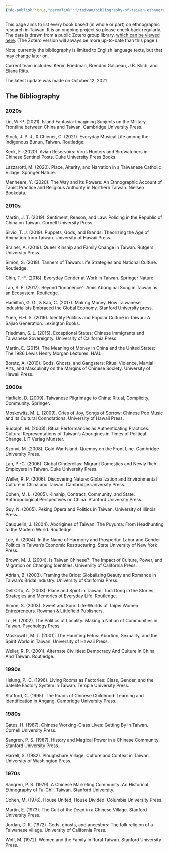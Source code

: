 ```yaml
---
{"dg-publish":true,"permalink":"/taiwan/bibliography-of-taiwan-ethnographies/","updated":"2024-03-13T10:54:49.576+08:00"}
---
```


This page aims to list every book based (in whole or part) on ethnographic research in Taiwan. It is an ongoing project so please check back regularly. The data is drawn from a public Zotero group library, [which can be viewed here](https://www.zotero.org/groups/4456737/ethnographies_of_taiwan/items/CSSFUWPC/library). (The Zotero version will always be more up-to-date than this page.)

Note: currently the bibliography is limited to English language texts, but that may change later on.

Current team includes: Kerim Friedman, Brendan Galipeau, J.B. Klich, and Eliana Ritts.

The latest update was made on October 12, 2021

## The Bibliography

### 2020s

Lin, W.-P. (2021). Island Fantasia: Imagining Subjects on the Military Frontline between China and Taiwan. Cambridge University Press.

Stock, J. P. J., & Chiener, C. (2021). Everyday Musical Life among the Indigenous Bunun, Taiwan. Routledge.

Keck, F. (2020). Avian Reservoirs: Virus Hunters and Birdwatchers in Chinese Sentinel Posts. Duke University Press Books.

Lazzarotti, M. (2020). Place, Alterity, and Narration in a Taiwanese Catholic Village. Springer Nature.

Menheere, Y. (2020). The Way and Its Powers: An Ethnographic Account of Taoist Practice and Religious Authority in Northern Taiwan. Nielsen Bookdata.

### 2010s

Martin, J. T. (2019). Sentiment, Reason, and Law: Policing in the Republic of China on Taiwan. Cornell University Press.

Silvio, T. J. (2019). Puppets, Gods, and Brands: Theorizing the Age of Animation from Taiwan. University of Hawaii Press.

Brainer, A. (2019). Queer Kinship and Family Change in Taiwan. Rutgers University Press.

Simon, S. (2018). Tanners of Taiwan: Life Strategies and National Culture. Routledge.

Chin, T.-F. (2018). Everyday Gender at Work in Taiwan. Springer Nature.

Tan, S. E. (2017). Beyond “Innocence”: Amis Aboriginal Song in Taiwan as an Ecosystem. Routledge.

Hamilton, G. G., & Kao, C. (2017). Making Money. How Taiwanese Industrialists Embraced the Global Economy. Stanford University press.

Yueh, H.-I. S. (2016). Identity Politics and Popular Culture in Taiwan: A Sajiao Generation. Lexington Books.

Friedman, S. L. (2015). Exceptional States: Chinese Immigrants and Taiwanese Sovereignty. University of California Press.

Martin, E. (2015). The Meaning of Money in China and the United States: The 1986 Lewis Henry Morgan Lectures. HAU.

Boretz, A. (2010). Gods, Ghosts, and Gangsters: Ritual Violence, Martial Arts, and Masculinity on the Margins of Chinese Society. University of Hawaii Press.

### 2000s

Hatfield, D. (2009). Taiwanese Pilgrimage to China: Ritual, Complicity, Community. Springer.

Moskowitz, M. L. (2009). Cries of Joy, Songs of Sorrow: Chinese Pop Music and Its Cultural Connotations. University of Hawaii Press.

Rudolph, M. (2008). Ritual Performances as Authenticating Practices: Cultural Representations of Taiwan’s Aborigines in Times of Political Change. LIT Verlag Münster.

Szonyi, M. (2008). Cold War Island: Quemoy on the Front Line. Cambridge University Press.

Lan, P.-C. (2006). Global Cinderellas: Migrant Domestics and Newly Rich Employers in Taiwan. Duke University Press.

Weller, R. P. (2006). Discovering Nature: Globalization and Environmental Culture in China and Taiwan. Cambridge University Press.

Cohen, M. L. (2005). Kinship, Contract, Community, and State: Anthropological Perspectives on China. Stanford University Press.

Guy, N. (2005). Peking Opera and Politics in Taiwan. University of Illinois Press.

Cauquelin, J. (2004). Aborigines of Taiwan: The Puyuma: From Headhunting to the Modern World. Routledge.

Lee, A. (2004). In the Name of Harmony and Prosperity: Labor and Gender Politics in Taiwan’s Economic Restructuring. State University of New York Press.

Brown, M. J. (2004). Is Taiwan Chinese?: The Impact of Culture, Power, and Migration on Changing Identities. University of California Press.

Adrian, B. (2003). Framing the Bride: Globalizing Beauty and Romance in Taiwan’s Bridal Industry. University of California Press.

Dell’Orto, A. (2003). Place and Spirit in Taiwan: Tudi Gong in the Stories, Strategies and Memories of Everyday Life. Routledge.

Simon, S. (2003). Sweet and Sour: Life-Worlds of Taipei Women Entrepreneurs. Rowman & Littlefield Publishers.

Lu, H. (2002). The Politics of Locality: Making a Nation of Communities in Taiwan. Psychology Press.

Moskowitz, M. L. (2001). The Haunting Fetus: Abortion, Sexuality, and the Spirit World in Taiwan. University of Hawaii Press.

Weller, R. P. (2001). Alternate Civilities: Democracy And Culture In China And Taiwan. Routledge.

### 1990s

Hsiung, P.-C. (1996). Living Rooms as Factories: Class, Gender, and the Satelite Factory System in Taiwan. Temple University Press.

Stafford, C. (1995). The Roads of Chinese Childhood: Learning and Identification in Angang. Cambridge University Press.

### 1980s

Gates, H. (1987). Chinese Working-Class Lives: Getting By in Taiwan. Cornell University Press.

Sangren, P. S. (1987). History and Magical Power in a Chinese Community. Stanford University Press.

Harrell, S. (1982). Ploughshare Village: Culture and Context in Taiwan. University of Washington Press.

### 1970s

Sangren, P. S. (1979). A Chinese Marketing Community: An Historical Ethnography of Ta-Chʻi, Taiwan. Stanford University.

Cohen, M. (1976). House United, House Divided. Columbia University Press.

Martin, E. (1973). The Cult of the Dead in a Chinese Village. Stanford University Press.

Jordan, D. K. (1972). Gods, ghosts, and ancestors: The folk religion of a Taiwanese village. University of California Press.

Wolf, M. (1972). Women and the Family in Rural Taiwan. Stanford University Press.